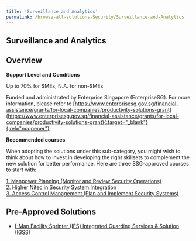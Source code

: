 ```yaml
---
title: 'Surveillance and Analytics'
permalink: /browse-all-solutions-Security/Surveillance-and-Analytics
---
```


## Surveillance and Analytics
## Overview

**Support Level and Conditions**

Up to 70% for SMEs, N.A. for non-SMEs

Funded and administrated by Enterprise Singapore (EnterpriseSG). For more information, please refer to [https://www.enterprisesg.gov.sg/financial-assistance/grants/for-local-companies/productivity-solutions-grant](https://www.enterprisesg.gov.sg/financial-assistance/grants/for-local-companies/productivity-solutions-grant){:target="_blank"}{:rel="noopener"}

**Recommended courses**

When adopting the solutions under this sub-category, you might wish to think about how to invest in developing the right skillsets to complement the new solution for better performance. Here are three SSG-approved courses to start with:

<a href='https://courses.enterprisejobskills.gov.sg/Course_Internet/CourseDetail/Manpower-Planning-Monitor-Review-Security-Operations-9'  target='_blank' rel='noopener'>1. Manpower Planning (Monitor and Review Security Operations)</a><br>
<a href='https://courses.enterprisejobskills.gov.sg/Course_Internet/CourseDetail/Higher-Nitec-Security-System-Integration-2'  target='_blank' rel='noopener'>2. Higher Nitec in Security System Integration</a><br>
<a href='https://courses.enterprisejobskills.gov.sg/Course_Internet/CourseDetail/Access-Control-Management-Plan-Implement-Security-Systems-2'  target='_blank' rel='noopener'>3. Access Control Management (Plan and Implement Security Systems)</a><br>

## Pre-Approved Solutions

- <a href='/productivity-solutions-grant/solutionrepo/solution1987' target='_blank'>I-Man Facility Sprinter (IFS) Integrated Guarding Services & Solution (IGSS)</a><br>
